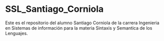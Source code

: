 # SSL_Santiago_Corniola
Este es el repositorio del alumno Santiago Corniola de la carrera Ingenieria en Sistemas de información para la materia Sintaxis y Semantica de los Lenguajes. 

